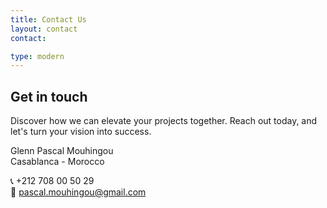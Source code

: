 ```yaml
---
title: Contact Us
layout: contact
contact: 

type: modern
---
```


Get in touch
------------

Discover how we can elevate your projects together. Reach out today, and let's turn your vision into success.

Glenn Pascal Mouhingou  
Casablanca - Morocco

📞 +212 708 00 50 29  
📧 pascal.mouhingou@gmail.com 

